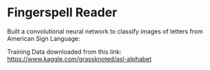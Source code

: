 # Fingerspell Reader


Built a convolutional neural network to classify images of letters from American Sign Language:   

Training Data downloaded from this link: https://www.kaggle.com/grassknoted/asl-alphabet   







